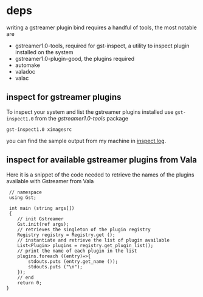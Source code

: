 # deps

writing a gstreamer plugin bind requires a handful of tools, the most notable are

- gstreamer1.0-tools, required for gst-inspect, a utility to inspect plugin installed on the system
- gstreamer1.0-plugin-good, the plugins required
- automake
- valadoc
- valac


## inspect for gstreamer plugins

To inspect your system and list the gstreamer plugins installed use `gst-inspect1.0` from the _gstreamer1.0-tools_ package

	gst-inspect1.0 ximagesrc

 you can find the sample output from my machine in [inspect.log](./inspect.log).


## inspect for available gstreamer plugins from Vala

Here it is a snippet of the code needed to retrieve the names of the plugins available with Gstreamer from Vala

```vala
 // namespace
 using Gst;

 int main (string args[])
 {
	// init Gstreamer
	Gst.init(ref args);
	// retrieves the singleton of the plugin registry
	Registry registry = Registry.get ();
	// instantiate and retrieve the list of plugin available
	List<Plugin> plugins = registry.get_plugin_list();
	// print the name of each plugin in the list
	plugins.foreach ((entry)=>{
		stdouts.puts (entry.get_name ());
		stdouts.puts ("\n");
	});
	// end
	return 0;
}
```
